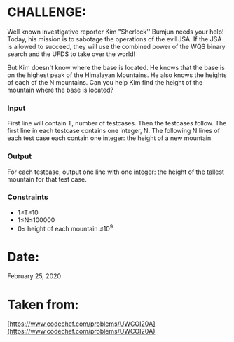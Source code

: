 ﻿# CHALLENGE:
Well known investigative reporter Kim "Sherlock'' Bumjun needs your help! Today, his mission is to sabotage the operations of the evil JSA. If the JSA is allowed to succeed, they will use the combined power of the WQS binary search and the UFDS to take over the world!

But Kim doesn't know where the base is located. He knows that the base is on the highest peak of the Himalayan Mountains. He also knows the heights of each of the N mountains. Can you help Kim find the height of the mountain where the base is located?

### Input
First line will contain T, number of testcases. Then the testcases follow.
The first line in each testcase contains one integer, N.
The following N lines of each test case each contain one integer: the height of a new mountain.

### Output
For each testcase, output one line with one integer: the height of the tallest mountain for that test case.

### Constraints

 - 1≤T≤10
 - 1≤N≤100000
 - 0≤ height of each mountain ≤10<sup>9</sup>
# Date:
February 25, 2020
# Taken from:
[https://www.codechef.com/problems/UWCOI20A](https://www.codechef.com/problems/UWCOI20A)
